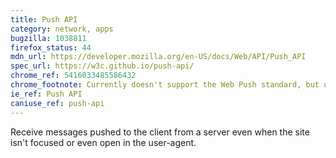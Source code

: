 ```yaml
---
title: Push API
category: network, apps
bugzilla: 1038811
firefox_status: 44
mdn_url: https://developer.mozilla.org/en-US/docs/Web/API/Push_API
spec_url: https://w3c.github.io/push-api/
chrome_ref: 5416033485586432
chrome_footnote: Currently doesn't support the Web Push standard, but uses the proprietary GCM protocol
ie_ref: Push API
caniuse_ref: push-api
---
```


Receive messages pushed to the client from a server even when the site isn't focused or even open in the user-agent.
